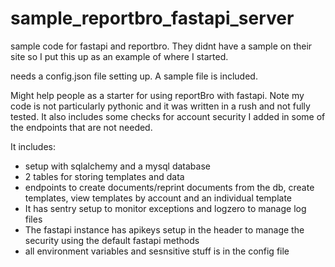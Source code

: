 # sample_reportbro_fastapi_server

sample code for fastapi and reportbro. They didnt have a sample on their site so I put this up as an example of where I started.

needs a config.json file setting up. A sample file is included. 

Might help people as a starter for using reportBro with fastapi. Note my code is not particularly pythonic and it was written in a rush and not fully tested. It also includes some checks for account security I added in some of the endpoints that are not needed.

It includes:

- setup with sqlalchemy and a mysql database
- 2 tables for storing templates and data
- endpoints to create documents/reprint documents from the db, create templates, view templates by account and an individual template
- It has sentry setup to monitor exceptions and logzero to manage log files
- The fastapi instance has apikeys setup in the header to manage the security using the default fastapi methods
- all environment variables and sesnsitive stuff is in the config file
